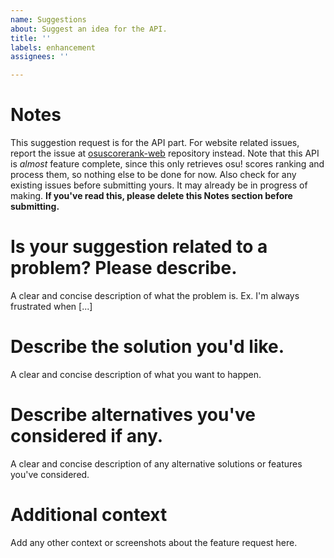 ```yaml
---
name: Suggestions
about: Suggest an idea for the API.
title: ''
labels: enhancement
assignees: ''

---
```


# Notes
This suggestion request is for the API part. For website related issues, report the issue at [osuscorerank-web](https://github.com/shigeru22/osuscorerank-web/issues) repository instead.
Note that this API is *almost* feature complete, since this only retrieves osu! scores ranking and process them, so nothing else to be done for now.
Also check for any existing issues before submitting yours. It may already be in progress of making.
**If you've read this, please delete this Notes section before submitting.**

# Is your suggestion related to a problem? Please describe.
A clear and concise description of what the problem is. Ex. I'm always frustrated when [...]

# Describe the solution you'd like.
A clear and concise description of what you want to happen.

# Describe alternatives you've considered if any.
A clear and concise description of any alternative solutions or features you've considered.

# Additional context
Add any other context or screenshots about the feature request here.
